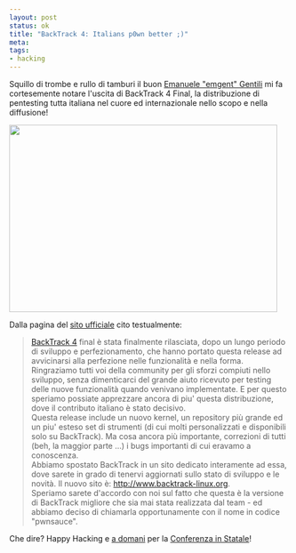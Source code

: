 ```yaml
--- 
layout: post
status: ok
title: "BackTrack 4: Italians p0wn better ;)"
meta: 
tags: 
- hacking
---
```

Squillo di trombe e rullo di tamburi il buon [Emanuele "emgent" Gentili][1] mi fa cortesemente notare l'uscita di BackTrack 4 Final, la distribuzione di pentesting tutta italiana nel cuore ed internazionale nello scopo e nella diffusione!

<a href="http://fast.mgpf.it//2010/01/bt4-fireworks-1.png"><img src="http://fast.mgpf.it//2010/01/bt4-fireworks-1.png" alt="" title="bt4-fireworks-1" width="482" height="337" class="aligncenter size-full wp-image-1806" /></a>  
  
Dalla pagina del [sito ufficiale][3] cito testualmente:  
  
> [BackTrack 4][2] final è stata finalmente rilasciata, dopo un lungo periodo di sviluppo e perfezionamento, che hanno portato questa release ad avvicinarsi alla perfezione nelle funzionalità e nella forma.  
> Ringraziamo tutti voi della community per gli sforzi compiuti nello sviluppo, senza dimenticarci del grande aiuto ricevuto per testing delle nuove funzionalità quando venivano implementate.  E per questo speriamo possiate apprezzare ancora di piu' questa distribuzione, dove il contributo italiano  è stato decisivo.  
> Questa release include un nuovo kernel, un repository più grande ed un piu' esteso set di strumenti (di cui molti personalizzati e disponibili solo su BackTrack). Ma cosa ancora più importante, correzioni di tutti (beh, la maggior parte ...) i bugs importanti di cui eravamo a conoscenza.  
> Abbiamo spostato BackTrack in un sito dedicato interamente ad essa, dove sarete in grado di tenervi aggiornati sullo stato di sviluppo e le novità. Il nuovo sito è: <http://www.backtrack-linux.org>.  
> Speriamo sarete d'accordo con noi sul fatto che questa è la versione di BackTrack migliore che sia mai stata realizzata dal team - ed abbiamo deciso di chiamarla opportunamente con il nome in codice "pwnsauce".  
  
Che dire? Happy Hacking e [a domani][4] per la [Conferenza in Statale][4]!  
  
[1]: http://www.backtrack.it/~emgent/ 
[2]: http://www.backtrack.it
[3]: http://www.backtrack.it/blog/community-news/42-backtrack4finalreleased.html
[4]: http://www.lastknight.com/2010/01/08/14-01-2010-a-volte-ritornano-conferenza-a-milano-su-antiforensics-e-stato-dellarte/ 
